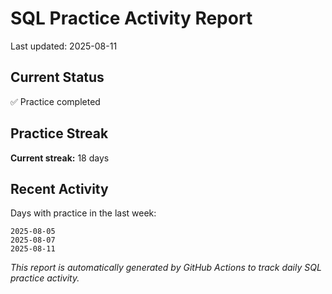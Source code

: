 # SQL Practice Activity Report

Last updated: 2025-08-11

## Current Status

✅ Practice completed

## Practice Streak

**Current streak:** 18 days

## Recent Activity

Days with practice in the last week:

```
2025-08-05
2025-08-07
2025-08-11
```

*This report is automatically generated by GitHub Actions to track daily SQL practice activity.*
